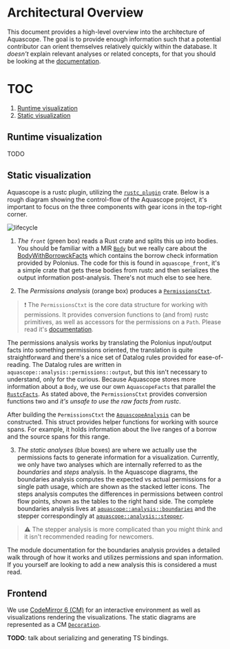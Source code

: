# Architectural Overview

This document provides a high-level overview into the architecture of Aquascope.
The goal is to provide enough information such that a potential contributor can
orient themselves relatively quickly within the database. It _doesn't_ explain
relevant analyses or related concepts, for that you should be looking at the [documentation](https://cognitive-engineering-lab.github.io/aquascope/doc/aquascope/).

# TOC

1. [Runtime visualization](#runtime-visualization)
2. [Static visualization](#static-visualization)

## Runtime visualization

TODO

## Static visualization

Aquascope is a rustc plugin, utilizing the [`rustc_plugin`](https://github.com/willcrichton/flowistry) crate. Below is a rough diagram showing the control-flow of the Aquascope project, it's important to focus on the three components with gear icons in the top-right corner.

![lifecycle](https://github.com/cognitive-engineering-lab/aquascope/assets/20209337/005e10e6-d3d0-42dd-a048-8244aeab2961)

1. _The `front`_ (green box) reads a Rust crate and splits this up into bodies. You should be familiar with a MIR [`Body`](https://doc.rust-lang.org/nightly/nightly-rustc/rustc_middle/mir/struct.Body.html) but we really care about the [BodyWithBorrowckFacts](https://doc.rust-lang.org/nightly/nightly-rustc/rustc_borrowck/struct.BodyWithBorrowckFacts.html) which contains the borrow check information provided by Polonius. The code for this is found in `aquascope_front`, it's a simple crate that gets these bodies from rustc and then serializes the output information post-analysis. There's not much else to see here.

2. The _Permissions analysis_ (orange box) produces a [`PermissionsCtxt`](https://cognitive-engineering-lab.github.io/aquascope/doc/aquascope/analysis/permissions/struct.PermissionsCtxt.html).

> :exclamation: The `PermissionsCtxt` is the core data structure for working with permissions. It provides conversion functions to (and from) rustc primitives, as well as accessors for the permissions on a `Path`. Please read it's [documentation](https://cognitive-engineering-lab.github.io/aquascope/doc/aquascope/analysis/permissions/struct.PermissionsCtxt.html).

The permissions analysis works by translating the Polonius input/output facts into something permissions oriented, the translation is quite straightforward and there's a nice set of Datalog rules provided for ease-of-reading. The Datalog rules are written in `aquascope::analysis::permissions::output`, but this isn't necessary to understand, only for the curious. Because Aquascope stores more information about a `Body`, we use our own `AquascopeFacts` that parallel the [`RustcFacts`](https://doc.rust-lang.org/nightly/nightly-rustc/rustc_borrowck/consumers/struct.RustcFacts.html). As stated above, the `PermissionsCtxt` provides conversion functions two and _it's unsafe to use the raw facts from rustc_.

After building the `PermissionsCtxt` the [`AquascopeAnalysis`](https://cognitive-engineering-lab.github.io/aquascope/doc/aquascope/analysis/struct.AquascopeAnalysis.html) can be constructed. This struct provides helper functions for working with source spans. For example, it holds information about the live ranges of a borrow and the source spans for this range.

3. _The static analyses_ (blue boxes) are where we actually use the permissions facts to generate information for a visualization. Currently, we only have two analyses which are internally referred to as the _boundaries_ and _steps_ analysis. In the Aquascope diagrams, the boundaries analysis computes the expected vs actual permissions for a single path usage, which are shown as the stacked letter icons. The steps analysis computes the differences in permissions between control flow points, shown as the tables to the right hand side. The complete boundaries analysis lives at [`aquascope::analysis::boundaries`](https://cognitive-engineering-lab.github.io/aquascope/doc/aquascope/analysis/boundaries/index.html) and the stepper correspondingly at [`aquascope::analysis::stepper`](https://cognitive-engineering-lab.github.io/aquascope/doc/aquascope/analysis/stepper/index.html).

> :warning: The stepper analysis is more complicated than you might think and it isn't recommended reading for newcomers.

The module documentation for the boundaries analysis provides a detailed walk through of how it works and utilizes permissions and span information. If you yourself are looking to add a new analysis this is considered a must read.

## Frontend

We use [CodeMirror 6 (CM)](https://codemirror.net) for an interactive environment as well as visualizations rendering the visualizations. The static diagrams are represented as a CM [`Decoration`](https://codemirror.net/docs/ref/#view.Decoration).

**TODO**: talk about serializing and generating TS bindings.
